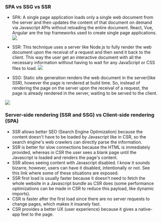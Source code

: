 ### SPA vs SSG vs SSR
- SPA: A single page application loads only a single web document from the server and then updates the content of that document on demand via Javascript APIs without reloading the entire document. React, Vue, Angular are the top frameworks used to create single page applications.
![](https://miro.medium.com/v2/resize:fit:828/format:webp/1*36IFEjGt4C6DsnFY-uW-yw.png)

- SSR: This technique uses a server like Node.js to fully render the web document upon the receival of a request and then send it back to the client. This way the user get an interactive document with all the necessary information without having to wait for any JavaScript or CSS files to load.
![](https://miro.medium.com/v2/resize:fit:828/format:webp/1*cfxPb1S-oXM49yIS8HLHuQ.png)
- SSG: Static site generation renders the web document in the server(like SSR), however the page is rendered at build time. So, instead of rendering the page on the server upon the receival of a request, the page is already rendered in the server, waiting to be served to the client.

![](https://miro.medium.com/v2/resize:fit:1400/format:webp/1*JnrcYDCjuFw2hIx_iPY06g.png)


### Server-side rendering (SSR and SSG) vs Client-side rendering (SPA)

- SSR allows better SEO (Search Engine Optimization) because the content doesn't have to be loaded by Javascript like in CSR, so the search engine's web crawlers can directly parse the information.
- SSR is better for slow connections because the HTML is immediately provided, whereas in CSR the user sees a blank page until the Javascript is loaded and renders the page's content.
- SSR allows seeing content with Javascript disabled. I know it sounds bizarre, however, users can have it disabled, intentionally or not. See this link where some of these situations are exposed.
- SSR first load is usually faster because it doesn't need to fetch the whole website in a Javascript bundle as CSR does (some performance optimizations can be made in CSR to reduce this payload, like dynamic imports).
- CSR is faster after the first load since there are no server requests to change pages, which makes it insanely fast.
- CSR provides a better UX (user experience) because it gives a native-app feel to the page. 
